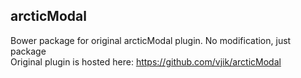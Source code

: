 ## arcticModal 

Bower package for original arcticModal plugin. No modification, just package  
Original plugin is hosted here: https://github.com/vjik/arcticModal
